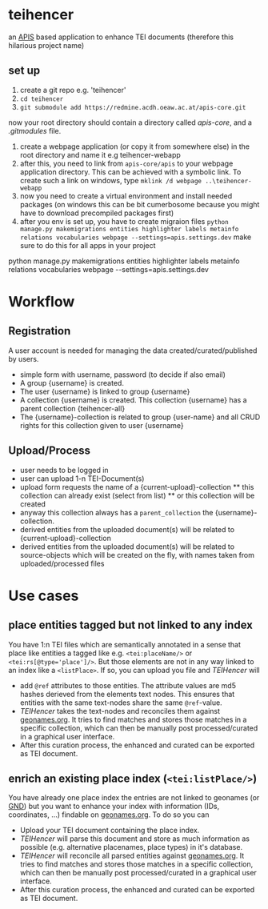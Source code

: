 # teihencer

an [APIS](https://apis.acdh.oeaw.ac.at) based application to enhance TEI documents (therefore this hilarious project name)

## set up

1. create a git repo e.g. 'teihencer'
2. `cd teihencer`
3. `git submodule add https://redmine.acdh.oeaw.ac.at/apis-core.git`

now your root directory should contain a directory called *apis-core*, and a *.gitmodules* file.

1. create a webpage application (or copy it from somewhere else) in the root directory and name it e.g teihencer-webapp
2. after this, you need to link from `apis-core/apis` to your webpage application directory. This can be achieved with a symbolic link. To create such a link on windows, type `mklink /d webpage ..\teihencer-webapp`
3. now you need to create a virtual environment and install needed packages (on windows this can be bit cumerbosome because you might have to download precompiled packages first)
4. after you env is set up, you have to create migraion files `python manage.py makemigrations entities highlighter labels metainfo relations vocabularies webpage --settings=apis.settings.dev` make sure to do this for all apps in your project

python manage.py makemigrations entities highlighter labels metainfo relations vocabularies webpage --settings=apis.settings.dev

# Workflow

## Registration

A user account is needed for managing the data created/curated/published by users.

* simple form with username, password (to decide if also email)
* A group {username} is created.
* The user {username} is linked to group {username}
* A collection {username} is created. This collection {username} has a parent collection {teihencer-all}
* The {username}-collection is related to group {user-name} and all CRUD rights for this collection given to user {username}

## Upload/Process

* user needs to be logged in
* user can upload 1-n TEI-Document(s)
* upload form requests the name of a {current-upload}-collection
** this collection can already exist (select from list)
** or this collection will be created
* anyway this collection always has a `parent_collection` the {username}-collection.
* derived entities from the uploaded document(s) will be related to {current-upload}-collection
* derived entities from the uploaded document(s) will be related to source-objects which will be created on the fly, with names taken from uploaded/processed files

# Use cases

## place entities tagged but not linked to any index

You have 1:n TEI files which are semantically annotated in a sense that place like entities a tagged like e.g. `<tei:placeName/>` or `<tei:rs[@type='place']/>`. But those elements are not in any way linked to an index like a `<listPlace>`. If so, you can upload you file and *TEIHencer* will

* add `@ref` attributes to those entities. The attribute values are md5 hashes derieved from the elements text nodes. This ensures that entities with the same text-nodes share the same `@ref`-value.
* *TEIHencer* takes the text-nodes and reconciles them against [geonames.org](http://www.geonames.org/). It tries to find matches and stores those matches in a specific collection, which can then be manually post processed/curated in a graphical user interface.
* After this curation process, the enhanced and curated can be exported as TEI document.

## enrich an existing place index (`<tei:listPlace/>`)

You have already one place index the entries are not linked to geonames (or [GND](https://portal.dnb.de)) but you want to enhance your index with information (IDs, coordinates, ...) findable on [geonames.org](http://www.geonames.org/).
To do so you can

* Upload your TEI document containing the place index.
* *TEIHencer* will parse this document and store as much information as possible (e.g. alternative placenames, place types) in it's database.
* *TEIHencer* will reconcile all parsed entities against [geonames.org](http://www.geonames.org/). It tries to find matches and stores those matches in a specific collection, which can then be manually post processed/curated in a graphical user interface.
* After this curation process, the enhanced and curated can be exported as TEI document.
